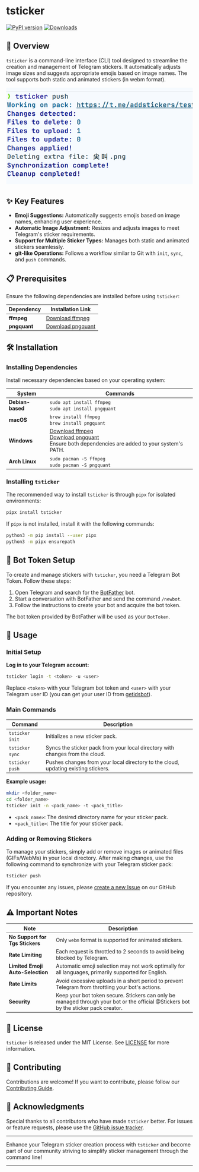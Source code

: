 # tsticker

[![PyPI version](https://badge.fury.io/py/tsticker.svg)](https://badge.fury.io/py/tsticker) [![Downloads](https://pepy.tech/badge/tsticker)](https://pepy.tech/project/tsticker)

## 📘 Overview

`tsticker` is a command-line interface (CLI) tool designed to streamline the creation and management of Telegram
stickers. It automatically adjusts image sizes and suggests appropriate emojis based on image names. The tool supports
both static and animated stickers (in webm format).

![intro](.github/intro.png)

## ✨ Key Features

- **Emoji Suggestions:** Automatically suggests emojis based on image names, enhancing user experience.
- **Automatic Image Adjustment:** Resizes and adjusts images to meet Telegram's sticker requirements.
- **Support for Multiple Sticker Types:** Manages both static and animated stickers seamlessly.
- **git-like Operations:** Follows a workflow similar to Git with `init`, `sync`, and `push` commands.

## 📋 Prerequisites

Ensure the following dependencies are installed before using `tsticker`:

| Dependency   | Installation Link                                   |
|--------------|-----------------------------------------------------|
| **ffmpeg**   | [Download ffmpeg](https://ffmpeg.org/download.html) |
| **pngquant** | [Download pngquant](https://pngquant.org/)          |

## 🛠️ Installation

### Installing Dependencies

Install necessary dependencies based on your operating system:

| System           | Commands                                                                                                                                                       |
|------------------|----------------------------------------------------------------------------------------------------------------------------------------------------------------|
| **Debian-based** | `sudo apt install ffmpeg`<br>`sudo apt install pngquant`                                                                                                       |
| **macOS**        | `brew install ffmpeg`<br>`brew install pngquant`                                                                                                               |
| **Windows**      | [Download ffmpeg](https://ffmpeg.org/download.html)<br>[Download pngquant](https://pngquant.org/)<br>Ensure both dependencies are added to your system's PATH. |
| **Arch Linux**   | `sudo pacman -S ffmpeg`<br>`sudo pacman -S pngquant`                                                                                                           |

### Installing `tsticker`

The recommended way to install `tsticker` is through `pipx` for isolated environments:

```bash
pipx install tsticker
```

If `pipx` is not installed, install it with the following commands:

```bash
python3 -m pip install --user pipx
python3 -m pipx ensurepath
```

## 🔑 Bot Token Setup

To create and manage stickers with `tsticker`, you need a Telegram Bot Token. Follow these steps:

1. Open Telegram and search for the [BotFather](https://t.me/BotFather) bot.
2. Start a conversation with BotFather and send the command `/newbot`.
3. Follow the instructions to create your bot and acquire the bot token.

The bot token provided by BotFather will be used as your `BotToken`.

## 🚀 Usage

### Initial Setup

**Log in to your Telegram account:**

```bash
tsticker login -t <token> -u <user>
```

Replace `<token>` with your Telegram bot token and `<user>` with your Telegram user ID (you can get your user ID
from [getidsbot](https://t.me/getidsbot)).

### Main Commands

| Command         | Description                                                                        |
|-----------------|------------------------------------------------------------------------------------|
| `tsticker init` | Initializes a new sticker pack.                                                    |
| `tsticker sync` | Syncs the sticker pack from your local directory with changes from the cloud.      |
| `tsticker push` | Pushes changes from your local directory to the cloud, updating existing stickers. |

**Example usage:**

```bash
mkdir <folder_name>
cd <folder_name>
tsticker init -n <pack_name> -t <pack_title>
```

- `<pack_name>`: The desired directory name for your sticker pack.
- `<pack_title>`: The title for your sticker pack.

### Adding or Removing Stickers

To manage your stickers, simply add or remove images or animated files (GIFs/WebMs) in your local directory. After
making changes, use the following command to synchronize with your Telegram sticker pack:

```bash
tsticker push
```

If you encounter any issues, please [create a new Issue](https://github.com/sudoskys/tsticker/issues) on our GitHub
repository.

## ⚠️ Important Notes

| Note                             | Description                                                                                                                          |
|----------------------------------|--------------------------------------------------------------------------------------------------------------------------------------|
| **No Support for Tgs Stickers**  | Only `webm` format is supported for animated stickers.                                                                               |
| **Rate Limiting**                | Each request is throttled to 2 seconds to avoid being blocked by Telegram.                                                           |
| **Limited Emoji Auto-Selection** | Automatic emoji selection may not work optimally for all languages, primarily supported for English.                                 |
| **Rate Limits**                  | Avoid excessive uploads in a short period to prevent Telegram from throttling your bot's actions.                                    |
| **Security**                     | Keep your bot token secure. Stickers can only be managed through your bot or the official @Stickers bot by the sticker pack creator. |

## 📄 License

`tsticker` is released under the MIT License. See [LICENSE](LICENSE) for more information.

## 🤝 Contributing

Contributions are welcome! If you want to contribute, please follow our [Contributing Guide](CONTRIBUTING.md).

## 🙏 Acknowledgments

Special thanks to all contributors who have made `tsticker` better. For issues or feature requests, please use
the [GitHub issue tracker](https://github.com/sudoskys/tsticker/issues).

---

Enhance your Telegram sticker creation process with `tsticker` and become part of our community striving to simplify
sticker management through the command line!

---